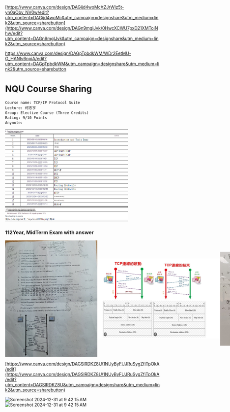 [https://www.canva.com/design/DAGijd4woMc/tZJrWIz5t-yn0aObv_NV0w/edit?utm_content=DAGijd4woMc&utm_campaign=designshare&utm_medium=link2&utm_source=sharebutton](https://www.canva.com/design/DAGn9mglJvk/0HwcXCWU7pxD21XMToiNhw/edit?utm_content=DAGn9mglJvk&utm_campaign=designshare&utm_medium=link2&utm_source=sharebutton)


https://www.canva.com/design/DAGpTpbdkWM/WDr2EetMU-G_HANlv6npiA/edit?utm_content=DAGpTpbdkWM&utm_campaign=designshare&utm_medium=link2&utm_source=sharebutton


# NQU Course Sharing
```
Course name: TCP/IP Protocol Suite 
Lecture: 柯志亨
Group: Elective Course (Three Credits)
Rating: 9/10 Points
Anynote: 
```
<img src="Images/chart.png" alt="Teaching Progress Chart" width="400"/>



### 112Year, MidTerm Exam with answer
<div style="display:flex; flex-direction:row; justify-content: space-between; align-items: center;">
  <img src="Images/midexam.jpg" width="300"/>
  <img src="Images/answer.jpg" width="400"/>
  <img src="Images/answers.jpg" width="250"/>
</div>

[https://www.canva.com/design/DAGSlRDKZ8U/1NUyByFUJRuSygZfiTpOkA/edit](https://www.canva.com/design/DAGSlRDKZ8U/1NUyByFUJRuSygZfiTpOkA/edit?utm_content=DAGSlRDKZ8U&utm_campaign=designshare&utm_medium=link2&utm_source=sharebutton)

<img width="472" alt="Screenshot 2024-12-31 at 9 42 15 AM" src="https://github.com/user-attachments/assets/bdfaa78e-7b32-4755-9490-8ad92b6162a3" />
<img width="472" alt="Screenshot 2024-12-31 at 9 42 15 AM" src="https://github.com/user-attachments/assets/bdfaa78e-7b32-4755-9490-8ad92b6162a3" />

